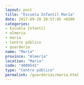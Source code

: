 ```yaml
---
layout: post
title: "Escuela Infantil María"
date: 2017-09-20 20:57:05 +0200
categories:
- Escuela Infantil
- almeria
- maria
- Centro público
- guarderia
name: "María"
province: "Almería"
location: "Maria"
code: "4009541"
type: "Centro público"
permalink: /guarderias/maria.html
---
```

